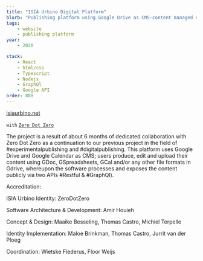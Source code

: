 ```yaml
---
title: "ISIA Urbino Digital Platform"
blurb: "Publishing platform using Google Drive as CMS—content managed via GDocs/Sheets, exposed via REST & GraphQL APIs."
tags:
    - website
    - publishing platform
year:
    - 2020

stack:
    - React
    - html/css
    - Typescript
    - Nodejs
    - GraphQl
    - Google API
order: 888
---
```

[isiaurbino.net](https://isiaurbino.net)

`with` [`Zero Dot Zero`](http://zerodotzero.net)

The project is a result of about 6 months of dedicated collaboration with Zero Dot Zero as a continuation to  our previous project in the field of #experimentalpublishing and #digitalpublishing.
This platform uses Google Drive and Google Calendar as CMS; users produce, edit and upload their content using GDoc, GSpreadsheets, GCal and/or any other file formats in Gdrive, whereupon the software processes and exposes the content publicly via two APIs #Restful & #GraphQl).

Accreditation:

ISIA Urbino Identity:
ZeroDotZero


Software Architecture & Development:
Amir Houieh


Concept & Design:
Maaike Besseling, Thomas Castro, Michiel Terpelle


Identity Implementation:
Maloe Brinkman, Thomas Castro, Jurrit van der Ploeg


Coordination:
Wietske Flederus, Floor Weijs
